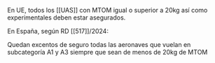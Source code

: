 En UE, todos los [[UAS]] con MTOM igual o superior a 20kg así como experimentales deben estar asegurados.

En España, según RD [[517]]/2024:

Quedan excentos de seguro todas las aeronaves que vuelan en subcategoría A1 y A3 siempre que sean de menos de 20kg de MTOM